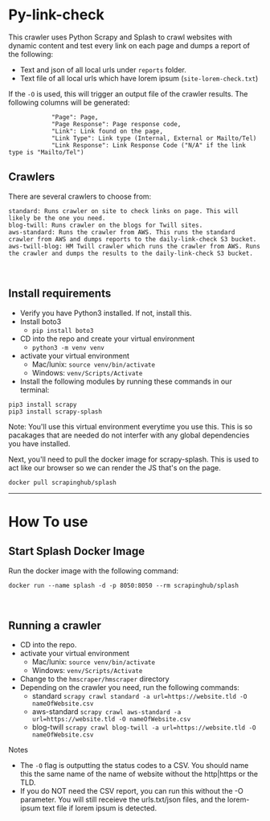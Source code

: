 # Py-link-check

This crawler uses Python Scrapy and Splash to crawl websites with dynamic content and test every link on each page and dumps a report of the following:
- Text and json of all local urls under `reports` folder. 
- Text file of all local urls which have lorem ipsum (`site-lorem-check.txt`)

If the `-O` is used, this will trigger an output file of the crawler results. The following columns will be generated:
```
            "Page": Page,
            "Page Response": Page response code,
            "Link": Link found on the page,
            "Link Type": Link type (Internal, External or Mailto/Tel)
            "Link Response": Link Response Code ("N/A" if the link type is "Mailto/Tel")
```

## Crawlers
There are several crawlers to choose from:
```
standard: Runs crawler on site to check links on page. This will likely be the one you need.
blog-twill: Runs crawler on the blogs for Twill sites.
aws-standard: Runs the crawler from AWS. This runs the standard crawler from AWS and dumps reports to the daily-link-check S3 bucket.
aws-twill-blog: HM Twill crawler which runs the crawler from AWS. Runs the crawler and dumps the results to the daily-link-check S3 bucket.
```
<br>

## Install requirements
- Verify you have Python3 installed. If not, install this.
- Install boto3
  - `pip install boto3` 
- CD into the repo and create your virtual environment
  - `python3 -m venv venv`
- activate your virtual environment
  - Mac/lunix: `source venv/bin/activate`
  - Windows: `venv/Scripts/Activate`
- Install the following modules by running these commands in our terminal:
``` 
pip3 install scrapy
pip3 install scrapy-splash
```

Note: You'll use this virtual environment everytime you use this. This is so pacakages that are needed do not interfer with any global dependencies you have installed. 


Next, you'll need to pull the docker image for scrapy-splash. This is used to act like our browser so we can render the JS that's on the page.
```
docker pull scrapinghub/splash
```

---

# How To use

## Start Splash Docker Image
Run the docker image with the following command:
```
docker run --name splash -d -p 8050:8050 --rm scrapinghub/splash
```
<br>

## Running a crawler
- CD into the repo.
- activate your virtual environment
  - Mac/lunix: `source venv/bin/activate`
  - Windows: `venv/Scripts/Activate`
- Change to the `hmscraper/hmscraper` directory
- Depending on the crawler you need, run the following commands:
    - standard
    ``` scrapy crawl standard -a url=https://website.tld -O nameOfWebsite.csv ```
    - aws-standard
    ``` scrapy crawl aws-standard -a url=https://website.tld -O nameOfWebsite.csv ```
    - blog-twill
    ``` scrapy crawl blog-twill -a url=https://website.tld -O nameOfWebsite.csv ```

Notes
- The `-O` flag is outputting the status codes to a CSV. You should name this the same name of the name of website without the http|https or the TLD. 
- If you do NOT need the CSV report, you can run this without the -O parameter. You will still receieve the urls.txt/json files, and the lorem-ipsum text file if lorem ipsum is detected. 